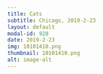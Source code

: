 ```yaml
---
title: Cats
subtitle: Chicago, 2019-2-23
layout: default
modal-id: 920
date: 2019-2-23
img: 10101410.png
thumbnail: 10101410.png
alt: image-alt
---
```


